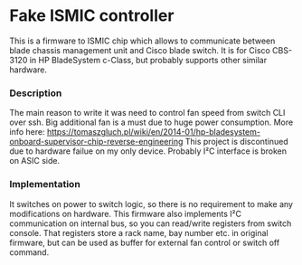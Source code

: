 # Fake ISMIC controller

This is a firmware to ISMIC chip which allows to communicate between blade chassis management unit and Cisco blade switch.
It is for Cisco CBS-3120 in HP BladeSystem c-Class, but probably supports other similar hardware.

### Description
The main reason to write it was need to control fan speed from switch CLI over ssh. Big additional fan is a must due to huge power consumption.
More info here: https://tomaszgluch.pl/wiki/en/2014-01/hp-bladesystem-onboard-supervisor-chip-reverse-engineering
This project is discontinued due to hardware failue on my only device. Probably I²C interface is broken on ASIC side.

### Implementation
It switches on power to switch logic, so there is no requirement to make any modifications on hardware.
This firmware also implements I²C communication on internal bus, so you can read/write registers from switch console.
That registers store a rack name, bay number etc. in original firmware, but can be used as buffer for external fan control or switch off command.


